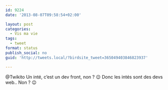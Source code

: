 ```yaml
---
id: 9224
date: '2013-08-07T09:58:54+02:00'

layout: post
categories:
  - Vis ma vie
tags:
  - tweet
format: status
publish_social: no
guid: 'http://tweets.local/?birdsite_tweet=365049403846823937'

---
```


@Twikito Un inté, c’est un dev front, non ? 😉 Donc les intés sont des devs web.. Non ? 😉